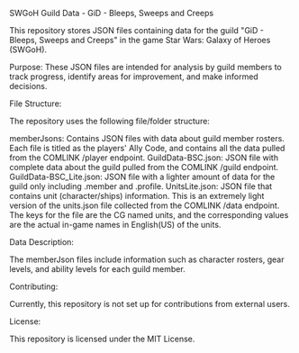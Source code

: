 SWGoH Guild Data - GiD - Bleeps, Sweeps and Creeps

This repository stores JSON files containing data for the guild "GiD - Bleeps, Sweeps and Creeps" in the game Star Wars: Galaxy of Heroes (SWGoH).

Purpose:
These JSON files are intended for analysis by guild members to track progress, identify areas for improvement, and make informed decisions.

File Structure:

The repository uses the following file/folder structure:

memberJsons: Contains JSON files with data about guild member rosters. Each file is titled as the players' Ally Code, and contains all the data pulled from the COMLINK 
             /player endpoint.
GuildData-BSC.json: JSON file with complete data about the guild pulled from the COMLINK /guild endpoint.
GuildData-BSC_Lite.json: JSON file with a lighter amount of data for the guild only including .member and .profile.
UnitsLite.json: JSON file that contains unit (character/ships) information. This is an extremely light version of the units.json file collected from the COMLINK /data endpoint.
                The keys for the file are the CG named units, and the corresponding values are the actual in-game names in English(US) of the units.

Data Description:

The memberJson files include information such as character rosters, gear levels, and ability levels for each guild member.

Contributing:

Currently, this repository is not set up for contributions from external users.

License:

This repository is licensed under the MIT License.
